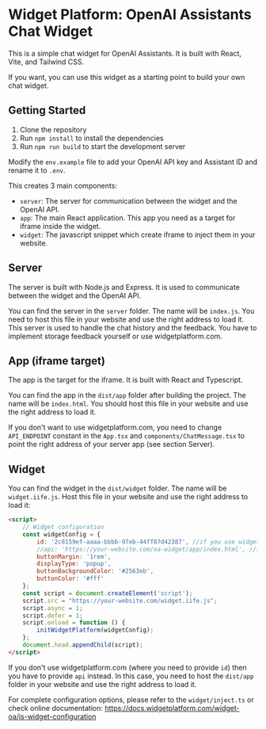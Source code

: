 # Widget Platform: OpenAI Assistants Chat Widget

This is a simple chat widget for OpenAI Assistants. It is built with React, Vite, and Tailwind CSS.

If you want, you can use this widget as a starting point to build your own chat widget.

## Getting Started

1. Clone the repository
2. Run `npm install` to install the dependencies
3. Run `npm run build` to start the development server

Modify the `env.example` file to add your OpenAI API key and Assistant ID and rename it to `.env`.

This creates 3 main components:

- `server`: The server for communication between the widget and the OpenAI API.
- `app`: The main React application. This app you need as a target for iframe inside the widget.
- `widget`: The javascript snippet which create iframe to inject them in your website.


## Server

The server is built with Node.js and Express. It is used to communicate between the widget and the OpenAI API.

You can find the server in the `server` folder. The name will be `index.js`. You need to host this file in your website and use the right address to load it. This server is used to handle the chat history and the feedback. You have to implement storage feedback yourself or use widgetplatform.com.



## App (iframe target)

The app is the target for the iframe. It is built with React and Typescript.

You can find the app in the `dist/app` folder after building the project. The name will be `index.html`. You should host this file in your website and use the right address to load it.

If you don't want to use widgetplatform.com, you need to change `API_ENDPOINT` constant in the `App.tsx` and `components/ChatMessage.tsx` to point the right address of your server app (see section Server).


## Widget

You can find the widget in the `dist/widget` folder. The name will be `widget.iife.js`. Host this file in your website and use the right address to load it:

```html
<script>
    // Widget configuration
    const widgetConfig = {
        id: '2c8159ef-aaaa-bbbb-97eb-44ff87d42387', //if you use widgetplatform.com
        //api: 'https://your-website.com/oa-widget/app/index.html', //if you don't use widgetplatform.com and you host the app yourself
        buttonMargin: '1rem',
        displayType: 'popup',
        buttonBackgroundColor: '#2563eb',
        buttonColor: '#fff'
    };
    const script = document.createElement('script');
    script.src = "https://your-website.com/widget.iife.js";
    script.async = 1;
    script.defer = 1;
    script.onload = function () {
        initWidgetPlatform(widgetConfig);
    };
    document.head.appendChild(script);
</script>
```

If you don't use widgetplatform.com (where you need to provide `id`) then you have to provide `api` instead. In this case, you need to host the `dist/app` folder in your website and use the right address to load it.

For complete configuration options, please refer to the `widget/inject.ts` or check online documentation: https://docs.widgetplatform.com/widget-oa/js-widget-configuration

